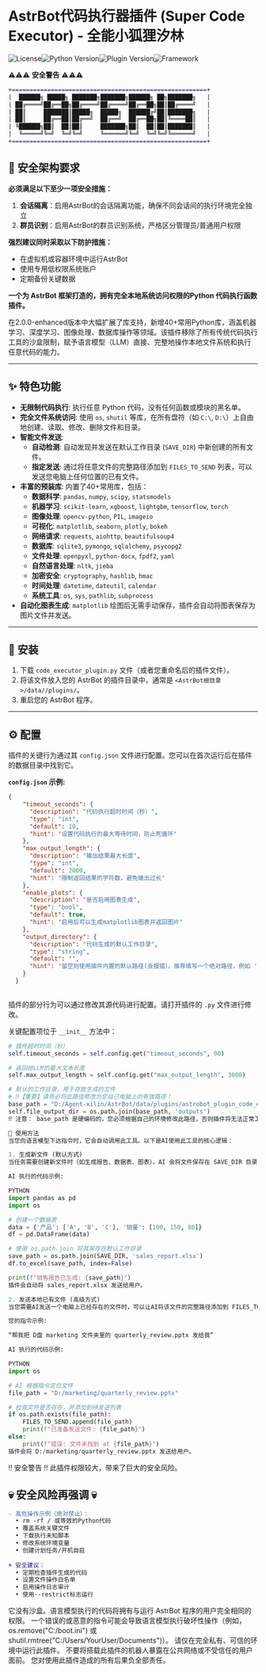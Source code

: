 # AstrBot代码执行器插件 (Super Code Executor) - 全能小狐狸汐林

![License](https://img.shields.io/badge/license-Apache--2.0-blue.svg)![Python Version](https://img.shields.io/badge/python-3.10%2B-orange.svg)![Plugin Version](https://img.shields.io/badge/version-2.0.0--enhanced-brightgreen)![Framework](https://img.shields.io/badge/framework-AstrBot-D72C4D)

⚠️⚠️⚠️ **安全警告** ⚠️⚠️⚠️

```diff
+=======================================================+
|  ██████╗ █████╗ ███████╗███████╗██████╗ ██╗███████╗   |
| ██╔════╝██╔══██╗██╔════╝██╔════╝██╔══██╗██║██╔════╝   |
| ██║     ███████║█████╗  █████╗  ██████╔╝██║███████╗   |
| ██║     ██╔══██║██╔══╝  ██╔══╝  ██╔══██╗██║╚════██║   |
| ╚██████╗██║  ██║██║     ███████╗██║  ██║██║███████║   |
|  ╚═════╝╚═╝  ╚═╝╚═╝     ╚══════╝╚═╝  ╚═╝╚═╝╚══════╝   |
+=======================================================+
```

## 🔐 安全架构要求
**必须满足以下至少一项安全措施：**
1. **会话隔离**：启用AstrBot的会话隔离功能，确保不同会话间的执行环境完全独立
2. **群员识别**：启用AstrBot的群员识别系统，严格区分管理员/普通用户权限

**强烈建议同时采取以下防护措施：**
- 在虚拟机或容器环境中运行AstrBot
- 使用专用低权限系统账户
- 定期备份关键数据

**一个为 AstrBot 框架打造的，拥有完全本地系统访问权限的Python 代码执行函数插件。**

在2.0.0-enhanced版本中大幅扩展了库支持，新增40+常用Python库，涵盖机器学习、深度学习、图像处理、数据库操作等领域。该插件移除了所有传统代码执行工具的沙盒限制，赋予语言模型（LLM）直接、完整地操作本地文件系统和执行任意代码的能力。

---

## ✨ 特色功能

*   **无限制代码执行**: 执行任意 Python 代码，没有任何函数或模块的黑名单。
*   **完全文件系统访问**: 使用 `os`, `shutil` 等库，在所有盘符（如 `C:\`, `D:\`）上自由地创建、读取、修改、删除文件和目录。
*   **智能文件发送**:
    *   **自动检测**: 自动发现并发送在默认工作目录 (`SAVE_DIR`) 中新创建的所有文件。
    *   **指定发送**: 通过将任意文件的完整路径添加到 `FILES_TO_SEND` 列表，可以发送您电脑上任何位置的已有文件。
*   **丰富的预装库**: 内置了40+常用库，包括：
    *   **数据科学**: `pandas`, `numpy`, `scipy`, `statsmodels`
    *   **机器学习**: `scikit-learn`, `xgboost`, `lightgbm`, `tensorflow`, `torch`
    *   **图像处理**: `opencv-python`, `PIL`, `imageio`
    *   **可视化**: `matplotlib`, `seaborn`, `plotly`, `bokeh`
    *   **网络请求**: `requests`, `aiohttp`, `beautifulsoup4`
    *   **数据库**: `sqlite3`, `pymongo`, `sqlalchemy`, `psycopg2`
    *   **文件处理**: `openpyxl`, `python-docx`, `fpdf2`, `yaml`
    *   **自然语言处理**: `nltk`, `jieba`
    *   **加密安全**: `cryptography`, `hashlib`, `hmac`
    *   **时间处理**: `datetime`, `dateutil`, `calendar`
    *   **系统工具**: `os`, `sys`, `pathlib`, `subprocess`
*   **自动化图表生成**: `matplotlib` 绘图后无需手动保存，插件会自动将图表保存为图片文件并发送。

---

## 🚀 安装

1.  下载 `code_executor_plugin.py` 文件（或者您重命名后的插件文件）。
2.  将该文件放入您的 AstrBot 的插件目录中，通常是 `<AstrBot根目录>/data//plugins/`。
3.  重启您的 AstrBot 程序。

---

## ⚙️ 配置


插件的关键行为通过其 `config.json` 文件进行配置。您可以在首次运行后在插件的数据目录中找到它。

**`config.json` 示例:**

```json
{
    "timeout_seconds": {
      "description": "代码执行超时时间（秒）",
      "type": "int",
      "default": 10,
      "hint": "设置代码执行的最大等待时间，防止死循环"
    },
    "max_output_length": {
      "description": "输出结果最大长度",
      "type": "int",
      "default": 2000,
      "hint": "限制返回结果的字符数，避免输出过长"
    },
    "enable_plots": {
      "description": "是否启用图表生成",
      "type": "bool",
      "default": true,
      "hint": "启用后可以生成matplotlib图表并返回图片"
    },
    "output_directory": {
      "description": "代码生成的默认工作目录",
      "type": "string",
      "default": "",
      "hint": "留空则使用插件内置的默认路径(会报错）。推荐填写一个绝对路径，例如 'D:/my_ai_outputs' 或 '/home/user/ai_outputs'。AI将在此目录中创建和读取文件。"
    }
  }
  
```

插件的部分行为可以通过修改其源代码进行配置。请打开插件的 `.py` 文件进行修改。

关键配置项位于 `__init__` 方法中：

```python
# 插件超时时间（秒）
self.timeout_seconds = self.config.get("timeout_seconds", 90)

# 返回给LLM的最大文本长度
self.max_output_length = self.config.get("max_output_length", 3000)

# 默认的工作目录，用于存放生成的文件
# ‼️【重要】请务必将此路径修改为您自己电脑上的有效路径！
base_path = "D:/Agent-xilin/AstrBot/data/plugins/astrobot_plugin_code_executor"
self.file_output_dir = os.path.join(base_path, 'outputs')
‼️ 注意： base_path 是硬编码的，您必须根据自己的环境修改此路径，否则插件将无法正常工作。

📖 使用方法
当您向语言模型下达指令时，它会自动调用此工具。以下是AI使用此工具的核心逻辑：

1. 生成新文件 (默认方式)
当任务需要创建新文件时（如生成报告、数据表、图表），AI 会将文件保存在 SAVE_DIR 目录中。插件会自动检测到这些新文件并发送给您。

AI 执行的代码示例:

PYTHON
import pandas as pd
import os

# 创建一个数据表
data = {'产品': ['A', 'B', 'C'], '销量': [100, 150, 80]}
df = pd.DataFrame(data)

# 使用 os.path.join 将其保存在默认工作目录
save_path = os.path.join(SAVE_DIR, 'sales_report.xlsx')
df.to_excel(save_path, index=False)

print(f"销售报告已生成: {save_path}")
插件会自动将 sales_report.xlsx 发送给用户。

2. 发送本地已有文件 (高级方式)
当您需要AI发送一个电脑上已经存在的文件时，可以让AI将该文件的完整路径添加到 FILES_TO_SEND 列表中。

您的指令示例:

“帮我把 D盘 marketing 文件夹里的 quarterly_review.pptx 发给我”

AI 执行的代码示例:

PYTHON
import os

# AI 根据指令定位文件
file_path = "D:/marketing/quarterly_review.pptx"

# 检查文件是否存在，并添加到待发送列表
if os.path.exists(file_path):
    FILES_TO_SEND.append(file_path)
    print(f"已准备发送文件: {file_path}")
else:
    print(f"错误: 文件未找到 at {file_path}")
插件会将 D:/marketing/quarterly_review.pptx 发送给用户。
```

‼️ 安全警告 ‼️
此插件权限较大，带来了巨大的安全风险。
## 💀 安全风险再强调 💀

```diff
- 高危操作示例（绝对禁止）：
  • rm -rf / 或等效的Python代码
  • 覆盖系统关键文件
  • 下载执行未知脚本
  • 修改系统环境变量
  • 创建计划任务/开机自启
  
+ 安全建议：
  • 定期检查插件生成的代码
  • 设置文件操作白名单
  • 启用操作日志审计
  • 使用--restrict标志运行
```
它没有沙盒。语言模型执行的代码将拥有与运行 AstrBot 程序的用户完全相同的权限。
一个错误的或恶意的指令可能会导致语言模型执行破坏性操作（例如，os.remove("C:/boot.ini") 或 shutil.rmtree("C:/Users/YourUser/Documents")）。
请仅在完全私有、可信的环境中运行此插件。 不要将搭载此插件的机器人暴露在公共网络或不受信任的用户面前。
您对使用此插件造成的所有后果负全部责任。
